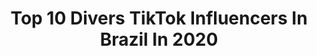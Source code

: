 ---
title: Top 10 Divers TikTok Influencers In Brazil In 2020
description: >-
  Find top divers TikTok influencers in Brazil in 2020. Most popular hashtags: #dueto #foryou #fyp #fy.
platform: TikTok
hits: 267
text_top: Analyze the best TikTok profiles on inBeat.
text_bottom: Our platform holds 267 TikTok influencers like this in Brazil for you to work with.
profiles:
  - username: "gilson0070"
    fullname: >-
      GiL🕺☄️
    bio: >-
      Deus na frente de tudo diversão alegria com senhor jesus Cristo no ❤️💙🙌 💥🙌
    location: "Brazil"
    followers: 2442
    engagement: 2936
    commentsToLikes: 0.554991
    id: ckc8vecb7i8fc0j2327oym7vj
    verified: false
    hashtags: "#tiktok, #dueto, #chaves, #humor"
  - username: "claicepires"
    fullname: >-
      Claice Pires /diversão
    bio: >-
      mulher, mãe, enfermeira, casada e feliz! tiktok é diversão 🤣
    location: "Brazil"
    followers: 3730
    engagement: 2437
    commentsToLikes: 0.326154
    id: ckcvheywmu4z40j2339t4fdxw
    verified: false
    hashtags: "#diversao, #tiktok, #maeefilha, #foryou"
  - username: "luli_ferreiraa"
    fullname: >-
      Lulii🌻
    bio: >-
      por diversão🥰 OBRIGADA PELOS 13K💗 insta: @luli_ferreiraa NÃO ME STALKEIA!
    location: "Brazil"
    followers: 13200
    engagement: 1787
    commentsToLikes: 0.070072
    id: ckc8v7r4mhxer0j23u4kcfusz
    verified: false
    hashtags: "#dueto, #fyp, #foryou, #fy"
  - username: "fabiolopes2709"
    fullname: >-
      Fabio Lopes
    bio: >-
      diversao é tudo vamos nos divertir viva a vida Diversão é tudo
    location: "Brazil"
    followers: 4342
    engagement: 3340
    commentsToLikes: 0.357521
    id: ckdtkuwggyrgk0j230hc02lou
    verified: false
    hashtags: "#fyp, #tik, #amigos, #virall"
  - username: "its_danieel07"
    fullname: >-
      Ⓒⓛⓔⓨⓣⓞⓝ
    bio: >-
      15 mil motivos para continuar 💓✨ vem 20k?🙃💓 conteúdo diversificado todo dia ✨
    location: "Brazil"
    followers: 15900
    engagement: 2620
    commentsToLikes: 0.131282
    id: ckb9lxypqeosa0j234997vdow
    verified: false
    hashtags: "#diadopet, #dietadopet, #calopsitas, #foryou"
  - username: "websss"
    fullname: >-
      I’m shy👉🏻👈🏻🥺
    bio: >-
      18 is 🌈 follow me in Instagram plss só gosto de gravar por diversão
    location: "Brazil"
    followers: 3770
    engagement: 1815
    commentsToLikes: 0.074209
    id: ckbav424ulose0j23fhj4ttpp
    verified: false
    hashtags: "#dueto, #telaverde3d, #fy"
  - username: "lusilveira.oficia"
    fullname: >-
      lusilveira.oficial
    bio: >-
      Por diversão 🌺 me segue no Instagram @lusilveira.oficial
    location: "Brazil"
    followers: 2759
    engagement: 2653
    commentsToLikes: 0.031868
    id: ck9k8waa4ar6w0j78n7frf553
    verified: false
    hashtags: "#turistando, #familia, #meseguequeeutesigo, #meseguequeeusigodevolta"
  - username: "rodrigo_ron"
    fullname: >-
      🅡 🅞 🅝 👑
    bio: >-
      Oi 🙋🏻‍♂️ #AmoriisssDoRon 💙 Duetos | Dublagens & Diversão 🇧🇷 Sorocaba - SP
    location: "Brazil"
    followers: 59900
    engagement: 1705
    commentsToLikes: 0.287925
    id: ck9c7pgiis5xy0j78xpqclb8f
    verified: false
    hashtags: "#dublagem, #fyp, #dublagemron, #rodrigoron"
  - username: "marcelocardosodos9"
    fullname: >-
      Marcelo Cardoso Dos Santos
    bio: >-
      Diversão e alegria 🤣🤣SE VC GOSTOU DE UM VÍDEO ME SEGUE Ai 🤣,se não, segue aí
    location: "Brazil"
    followers: 7525
    engagement: 1548
    commentsToLikes: 0.039923
    id: ckbay2mzhojpg0j2306rhl8vm
    verified: false
    hashtags: "#marcelocardosodos9, #humor, #juntosvamosvencer, #tiktokbrasil"
  - username: "abrunabarreto"
    fullname: >-
      Bruna Barreto
    bio: >-
      Estudante de medicina UFC Faço NAMELOGO só por diversão Mta coisa aleatória aqui
    location: "Brazil"
    followers: 34100
    engagement: 758
    commentsToLikes: 0.293755
    id: ckdneltirh9u40j235uddizy3
    verified: false
    hashtags: "#linhacongelante, #efeitosdevoz, #perfectfacechallenge, #perfectface"
---